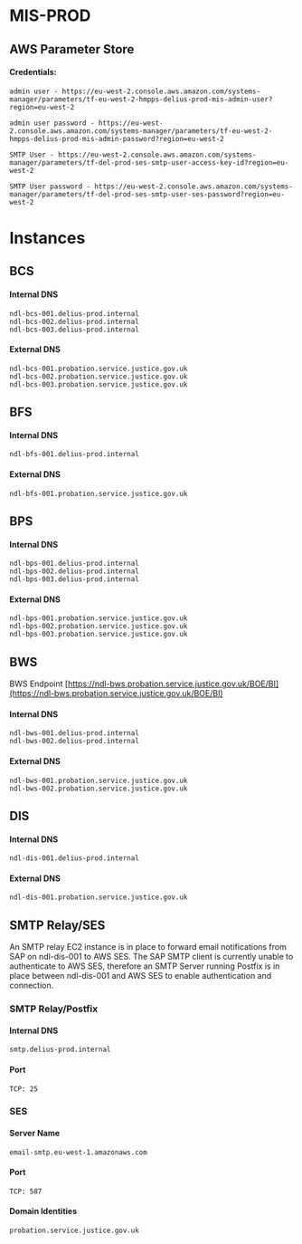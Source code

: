 # MIS-PROD


## AWS Parameter Store

#### Credentials:

```
admin user - https://eu-west-2.console.aws.amazon.com/systems-manager/parameters/tf-eu-west-2-hmpps-delius-prod-mis-admin-user?region=eu-west-2

admin user password - https://eu-west-2.console.aws.amazon.com/systems-manager/parameters/tf-eu-west-2-hmpps-delius-prod-mis-admin-password?region=eu-west-2

SMTP User - https://eu-west-2.console.aws.amazon.com/systems-manager/parameters/tf-del-prod-ses-smtp-user-access-key-id?region=eu-west-2

SMTP User password - https://eu-west-2.console.aws.amazon.com/systems-manager/parameters/tf-del-prod-ses-smtp-user-ses-password?region=eu-west-2
```

# Instances

## BCS

#### Internal DNS  


```
ndl-bcs-001.delius-prod.internal
ndl-bcs-002.delius-prod.internal
ndl-bcs-003.delius-prod.internal
```

#### External DNS  

```
ndl-bcs-001.probation.service.justice.gov.uk
ndl-bcs-002.probation.service.justice.gov.uk
ndl-bcs-003.probation.service.justice.gov.uk
```
## BFS

#### Internal DNS  

```
ndl-bfs-001.delius-prod.internal
```

#### External DNS  

```
ndl-bfs-001.probation.service.justice.gov.uk
```
## BPS
#### Internal DNS  


```
ndl-bps-001.delius-prod.internal
ndl-bps-002.delius-prod.internal
ndl-bps-003.delius-prod.internal
```

#### External DNS  

```
ndl-bps-001.probation.service.justice.gov.uk
ndl-bps-002.probation.service.justice.gov.uk
ndl-bps-003.probation.service.justice.gov.uk
```
## BWS
BWS Endpoint [https://ndl-bws.probation.service.justice.gov.uk/BOE/BI](https://ndl-bws.probation.service.justice.gov.uk/BOE/BI)

#### Internal DNS  


```
ndl-bws-001.delius-prod.internal
ndl-bws-002.delius-prod.internal
```

#### External DNS  

```
ndl-bws-001.probation.service.justice.gov.uk
ndl-bws-002.probation.service.justice.gov.uk
```
## DIS
#### Internal DNS  


```
ndl-dis-001.delius-prod.internal
```

#### External DNS  

```
ndl-dis-001.probation.service.justice.gov.uk
```

## SMTP Relay/SES
An SMTP relay EC2 instance is in place to forward email notifications from SAP on ndl-dis-001 to AWS SES. The SAP SMTP client is currently unable to authenticate to AWS SES, therefore an SMTP Server running Postfix is in place between ndl-dis-001 and AWS SES to enable authentication and connection.

### SMTP Relay/Postfix
#### Internal DNS
```
smtp.delius-prod.internal
```
#### Port
```
TCP: 25
```


### SES
#### Server Name
```
email-smtp.eu-west-1.amazonaws.com
```
#### Port
```
TCP: 587
```

#### Domain Identities
```
probation.service.justice.gov.uk
```
